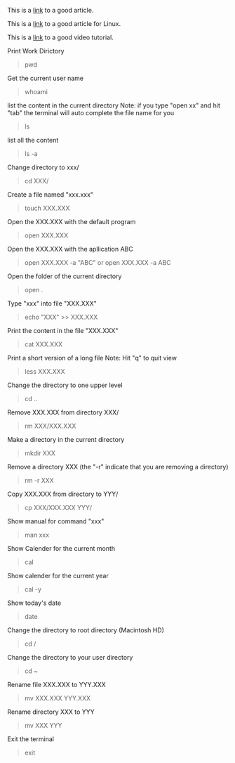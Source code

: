 This is a [link](https://www.renfei.org/blog/mac-os-x-terminal-101.html) to a good article.

This is a [link](https://zhuanlan.zhihu.com/p/21723250) to a good article for Linux.

This is a [link](https://www.youtube.com/watch?v=jDINUSK7rXE) to a good video tutorial.


Print Work Dirictory

> pwd

Get the current user name

> whoami

list the content in the current directory
Note: if you type "open xx" and hit "tab" the terminal will auto complete the file name for you

> ls

list all the content

> ls -a


Change directory to xxx/

> cd XXX/

Create a file named "xxx.xxx"

> touch XXX.XXX

Open the XXX.XXX with the default program

> open XXX.XXX


Open the XXX.XXX with the apllication ABC

> open XXX.XXX -a "ABC"
or
> open XXX.XXX -a ABC

Open the folder of the current directory

> open .

Type "xxx" into file "XXX.XXX"

> echo "XXX" >> XXX.XXX

Print the content in the file  "XXX.XXX"

> cat XXX.XXX 

Print a short version of a long file
Note: Hit "q" to quit view

> less XXX.XXX

Change the directory to one upper level

> cd ..

Remove XXX.XXX from directory XXX/

> rm XXX/XXX.XXX

Make a directory in the current directory

> mkdir XXX

Remove a directory XXX (the "-r" indicate that you are removing a directory)

> rm -r XXX

Copy XXX.XXX from directory to YYY/

> cp XXX/XXX.XXX YYY/

Show manual for command "xxx"

> man xxx

Show Calender for the current month

> cal

Show calender for the current year

> cal -y

Show today's date

> date

Change the directory to root directory (Macintosh HD)

> cd /

Change the directory to your user directory

> cd ~

Rename file XXX.XXX to YYY.XXX

> mv XXX.XXX YYY.XXX

Rename directory XXX to YYY

> mv XXX YYY

Exit the terminal

> exit






